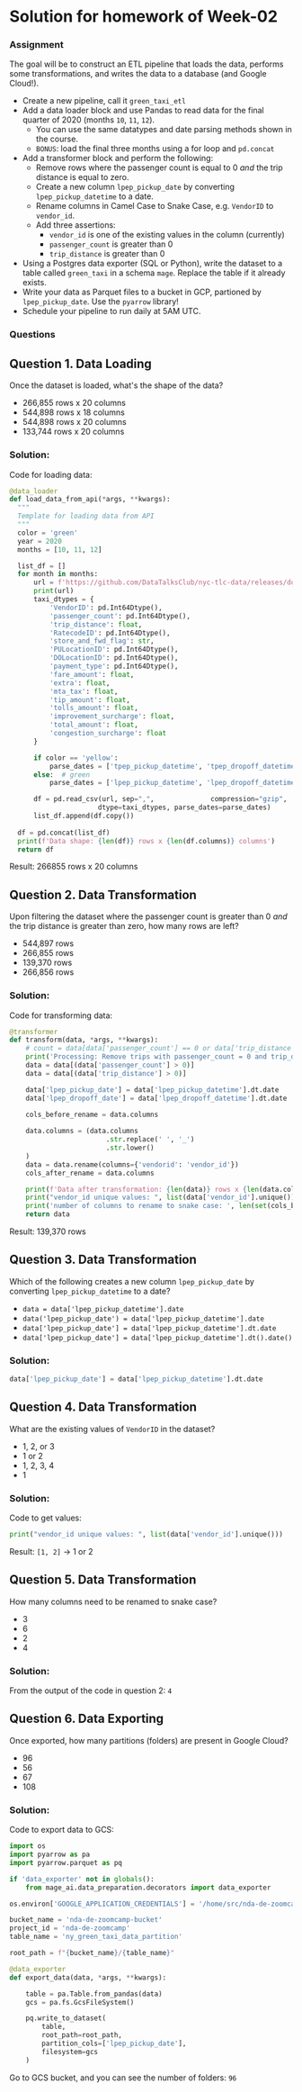 # Solution for homework of Week-02

### Assignment

The goal will be to construct an ETL pipeline that loads the data, performs some transformations, and writes the data to a database (and Google Cloud!).

- Create a new pipeline, call it `green_taxi_etl`
- Add a data loader block and use Pandas to read data for the final quarter of 2020 (months `10`, `11`, `12`).
  - You can use the same datatypes and date parsing methods shown in the course.
  - `BONUS`: load the final three months using a for loop and `pd.concat`
- Add a transformer block and perform the following:
  - Remove rows where the passenger count is equal to 0 _and_ the trip distance is equal to zero.
  - Create a new column `lpep_pickup_date` by converting `lpep_pickup_datetime` to a date.
  - Rename columns in Camel Case to Snake Case, e.g. `VendorID` to `vendor_id`.
  - Add three assertions:
    - `vendor_id` is one of the existing values in the column (currently)
    - `passenger_count` is greater than 0
    - `trip_distance` is greater than 0
- Using a Postgres data exporter (SQL or Python), write the dataset to a table called `green_taxi` in a schema `mage`. Replace the table if it already exists.
- Write your data as Parquet files to a bucket in GCP, partioned by `lpep_pickup_date`. Use the `pyarrow` library!
- Schedule your pipeline to run daily at 5AM UTC.

### Questions

## Question 1. Data Loading

Once the dataset is loaded, what's the shape of the data?

* 266,855 rows x 20 columns
* 544,898 rows x 18 columns
* 544,898 rows x 20 columns
* 133,744 rows x 20 columns

### Solution:

Code for loading data:

```python
@data_loader
def load_data_from_api(*args, **kwargs):
  """
  Template for loading data from API
  """
  color = 'green'
  year = 2020
  months = [10, 11, 12]

  list_df = []
  for month in months:
      url = f'https://github.com/DataTalksClub/nyc-tlc-data/releases/download/{color}/{color}_tripdata_{year}-{month:02d}.csv.gz'
      print(url)
      taxi_dtypes = {
          'VendorID': pd.Int64Dtype(),
          'passenger_count': pd.Int64Dtype(),
          'trip_distance': float,
          'RatecodeID': pd.Int64Dtype(),
          'store_and_fwd_flag': str,
          'PULocationID': pd.Int64Dtype(),
          'DOLocationID': pd.Int64Dtype(),
          'payment_type': pd.Int64Dtype(),
          'fare_amount': float,
          'extra': float,
          'mta_tax': float,
          'tip_amount': float,
          'tolls_amount': float,
          'improvement_surcharge': float,
          'total_amount': float,
          'congestion_surcharge': float 
      }

      if color == 'yellow':
          parse_dates = ['tpep_pickup_datetime', 'tpep_dropoff_datetime']
      else:  # green
          parse_dates = ['lpep_pickup_datetime', 'lpep_dropoff_datetime']

      df = pd.read_csv(url, sep=",",              compression="gzip", 
                      dtype=taxi_dtypes, parse_dates=parse_dates)
      list_df.append(df.copy())
  
  df = pd.concat(list_df)
  print(f'Data shape: {len(df)} rows x {len(df.columns)} columns')
  return df
  ```

Result: 266855 rows x 20 columns

## Question 2. Data Transformation

Upon filtering the dataset where the passenger count is greater than 0 _and_ the trip distance is greater than zero, how many rows are left?

* 544,897 rows
* 266,855 rows
* 139,370 rows
* 266,856 rows

### Solution:

Code for transforming data: 

  ```python
  @transformer
  def transform(data, *args, **kwargs):
      # count = data[data['passenger_count'] == 0 or data['trip_distance'] == 0]
      print('Processing: Remove trips with passenger_count = 0 and trip_distance = 0 ')
      data = data[(data['passenger_count'] > 0)]
      data = data[(data['trip_distance'] > 0)]

      data['lpep_pickup_date'] = data['lpep_pickup_datetime'].dt.date
      data['lpep_dropoff_date'] = data['lpep_dropoff_datetime'].dt.date
      
      cols_before_rename = data.columns

      data.columns = (data.columns
                          .str.replace(' ', '_')
                          .str.lower()
      )
      data = data.rename(columns={'vendorid': 'vendor_id'})
      cols_after_rename = data.columns

      print(f'Data after transformation: {len(data)} rows x {len(data.columns)} columns')
      print("vendor_id unique values: ", list(data['vendor_id'].unique()))
      print('number of columns to rename to snake case: ', len(set(cols_before_rename) - set(cols_after_rename)))
      return data
  ```

Result: 139,370 rows

## Question 3. Data Transformation

Which of the following creates a new column `lpep_pickup_date` by converting `lpep_pickup_datetime` to a date?

* `data = data['lpep_pickup_datetime'].date`
* `data('lpep_pickup_date') = data['lpep_pickup_datetime'].date`
* `data['lpep_pickup_date'] = data['lpep_pickup_datetime'].dt.date`
* `data['lpep_pickup_date'] = data['lpep_pickup_datetime'].dt().date()`

### Solution:
  ```python
  data['lpep_pickup_date'] = data['lpep_pickup_datetime'].dt.date
  ```

## Question 4. Data Transformation

What are the existing values of `VendorID` in the dataset?

* 1, 2, or 3
* 1 or 2
* 1, 2, 3, 4
* 1

### Solution:

Code to get values:

  ```python
  print("vendor_id unique values: ", list(data['vendor_id'].unique()))
  ```

Result: ```[1, 2]``` -> 1 or 2

## Question 5. Data Transformation

How many columns need to be renamed to snake case?

* 3
* 6
* 2
* 4

### Solution:

From the output of the code in question 2: ```4```

## Question 6. Data Exporting

Once exported, how many partitions (folders) are present in Google Cloud?

* 96
* 56
* 67
* 108

### Solution:

Code to export data to GCS: 

  ```python
  import os
  import pyarrow as pa
  import pyarrow.parquet as pq

  if 'data_exporter' not in globals():
      from mage_ai.data_preparation.decorators import data_exporter

  os.environ['GOOGLE_APPLICATION_CREDENTIALS'] = '/home/src/nda-de-zoomcamp-060ebbb8d83e.json'

  bucket_name = 'nda-de-zoomcamp-bucket'
  project_id = 'nda-de-zoomcamp'
  table_name = 'ny_green_taxi_data_partition'

  root_path = f"{bucket_name}/{table_name}"

  @data_exporter
  def export_data(data, *args, **kwargs):

      table = pa.Table.from_pandas(data)
      gcs = pa.fs.GcsFileSystem()

      pq.write_to_dataset(
          table,
          root_path=root_path,
          partition_cols=['lpep_pickup_date'],
          filesystem=gcs
      )
  ```

Go to GCS bucket, and you can see the number of folders: ```96```
